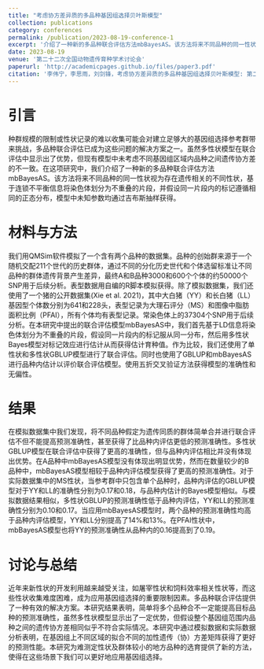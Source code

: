 ```yaml
---
title: "考虑协方差异质的多品种基因组选择贝叶斯模型"
collection: publications
category: conferences
permalink: /publication/2023-08-19-conference-1
excerpt: '介绍了一种新的多品种联合评估方法mbBayesAS。该方法将来不同品种的同一性状视为存在遗传相关的不同性状，基于连锁不平衡信息将染色体划分为不重叠的片段，并假设同一片段内的标记遵循相同的正态分布，模型中未知参数均通过吉布斯抽样获得，最终估计得到个体基因组育种值'
date: 2023-08-19
venue: '第二十二次全国动物遗传育种学术讨论会'
paperurl: 'http://academicpages.github.io/files/paper3.pdf'
citation: '李伟宁，李思雨，刘剑锋，考虑协方差异质的多品种基因组选择贝叶斯模型: 第二十二次全国动物遗传育种学术讨论会，山西，2023，63'
---
```


# 引言
种群规模的限制或性状记录的难以收集可能会对建立足够大的基因组选择参考群带来挑战，多品种联合评估已成为这些问题的解决方案之一。虽然多性状模型在联合评估中显示出了优势，但现有模型中未考虑不同基因组区域内品种之间遗传协方差的不一致。在这项研究中，我们介绍了一种新的多品种联合评估方法mbBayesAS。该方法将来不同品种的同一性状视为存在遗传相关的不同性状，基于连锁不平衡信息将染色体划分为不重叠的片段，并假设同一片段内的标记遵循相同的正态分布，模型中未知参数均通过吉布斯抽样获得。

# 材料与方法
我们用QMSim软件模拟了一个含有两个品种的数据集。品种的创始群来源于一个随机交配211个世代的历史群体，通过不同的分化历史世代和个体选留标准让不同品种的群体遗传背景产生差异，最终A和B品种3000和600个个体的约50000个SNP用于后续分析。表型数据用自编的R脚本模拟获得。除了模拟数据集，我们还使用了一个猪的公开数据集(Xie et al. 2021)，其中大白猪（YY）和长白猪（LL）基因型个体数分别为641和228头，表型记录为大理石评分（MS）和图像中脂肪面积比例（PFAI），所有个体均有表型记录。常染色体上的37304个SNP用于后续分析。在本研究中提出的联合评估模型mbBayesAS中，我们首先基于LD信息将染色体划分为不重叠的片段，假设同一片段内的标记服从同一分布，然后用多性状Bayes模型对标记效应进行估计从而获得估计育种值。作为比较，我们还使用了单性状和多性状GBLUP模型进行了联合评估。同时也使用了GBLUP和mbBayesAS进行品种内估计以评价联合评估模型。使用五折交叉验证方法获得模型的准确性和无偏性。

# 结果
在模拟数据集中我们发现，将不同品种假定为遗传同质的群体简单合并进行联合评估不但不能提高预测准确性，甚至获得了比品种内评估更低的预测准确性。多性状GBLUP模型在联合评估中获得了更高的准确性，但与品种内评估相比并没有体现出优势。在A品种中mbBayesAS模型没有体现出明显优势，然而在数量较少的B品种中，mbBayesAS模型相较于品种内评估模型获得了更高的预测准确性。对于实际数据集中的MS性状，当参考群中只包含单个品种时，品种内评估的GBLUP模型对于YY和LL的准确性分别为0.17和0.18，与品种内估计的Bayes模型相似。与模拟数据结果相似，多性状GBLUP的预测准确性低于品种内评估，YY和LL的预测准确性分别为0.10和0.17。当应用mbBayesAS模型时，两个品种的预测准确性均高于品种内评估模型，YY和LL分别提高了14%和13%。在PFAI性状中，mbBayesAS模型也将YY的预测准确性从品种内的0.16提高到了0.19。

# 讨论与总结
近年来新性状的开发利用越来越受关注，如屠宰性状和饲料效率相关性状等，而这些性状收集难度困难，成为应用基因组选择的重要限制因素。多品种联合评估提供了一种有效的解决方案。本研究结果表明，简单将多个品种合不一定能提高目标品种的预测准确性，虽然多性状模型显示出了一定优势，但假设整个基因组范围内品种之间的遗传协方差相同似乎不符合实际情况。本研究中通过模拟数据和实际数据分析表明，在基因组上不同区域的拟合不同的加性遗传（协）方差矩阵获得了更好的预测性能。本研究为难测定性状及群体较小的地方品种的选育提供了新的方法，使得在这些场景下我们可以更好地应用基因组选择。
